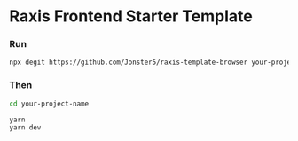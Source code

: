 # Raxis Frontend Starter Template

### Run

```sh
npx degit https://github.com/Jonster5/raxis-template-browser your-project-name
```

### Then

```sh
cd your-project-name

yarn 
yarn dev
```